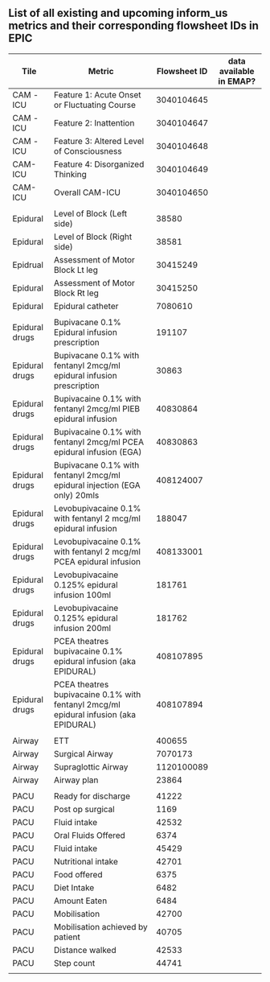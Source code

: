 ## List of all existing and upcoming inform_us metrics and their corresponding flowsheet IDs in EPIC ##

| Tile | Metric | Flowsheet ID | data available in EMAP? |
|-|-|-|-|
|CAM -ICU | Feature 1: Acute Onset or Fluctuating Course | 3040104645 | |
|CAM -ICU | Feature 2: Inattention | 3040104647 | |
|CAM -ICU | Feature 3: Altered Level of Consciousness | 3040104648 | |
| CAM-ICU | Feature 4: Disorganized Thinking | 3040104649 | |
| CAM-ICU | Overall CAM-ICU | 3040104650 | |
| | | |
| Epidural | Level of Block (Left side) | 38580 | |
| Epidural | Level of Block (Right side) | 38581 | |
| Epidrual | Assessment of Motor Block Lt leg | 30415249 | |
| Epidural | Assessment of Motor Block Rt leg | 30415250 | |
| Epidural | Epidural catheter | 7080610 | |
| | | |
| Epidural drugs | Bupivacane 0.1% Epidural infusion prescription | 191107 | |
| Epidural drugs | Bupivacane 0.1% with fentanyl 2mcg/ml epidural infusion prescription | 30863 | |
| Epidural drugs | Bupivacaine 0.1% with fentanyl 2mcg/ml PIEB epidural infusion | 40830864 | |
| Epidural drugs | Bupivacaine 0.1% with fentanyl 2mcg/ml PCEA epidural infusion (EGA) | 40830863 | |
| Epidural drugs | Bupivacane 0.1% with fentanyl 2mcg/ml epidural injection (EGA only) 20mls | 408124007 | |
| Epidural drugs | Levobupivacaine 0.1% with fentanyl 2 mcg/ml epidural infusion | 188047 | |
| Epidural drugs | Levobupivacaine 0.1% with fentanyl 2 mcg/ml  PCEA epidural infusion | 408133001 | |
| Epidural drugs | Levobupivacaine 0.125% epidural infusion 100ml | 181761 | |
| Epidural drugs | Levobupivacaine 0.125% epidural infusion 200ml | 181762 | |
| Epidural drugs | PCEA theatres bupivacaine 0.1% epidural infusion (aka EPIDURAL) | 408107895 | |
| Epidural drugs | PCEA theatres bupivacaine 0.1% with fentanyl 2mcg/ml epidural infusion (aka EPIDURAL) | 408107894 | |
| | | |
| Airway | ETT| 400655 | |
| Airway | Surgical Airway | 7070173 | |
| Airway | Supraglottic Airway | 1120100089 | |
| Airway | Airway plan | 23864 | |
| | | | 
| PACU | Ready for discharge | 41222 | |
| PACU | Post op surgical | 1169 | |
| PACU | Fluid intake | 42532 | |
| PACU | Oral Fluids Offered | 6374 | |
| PACU | Fluid intake | 45429 | |
| PACU | Nutritional intake | 42701 | |
| PACU | Food offered | 6375 | |
| PACU | Diet Intake | 6482 | |
| PACU | Amount Eaten | 6484 | |
| PACU | Mobilisation | 42700 | |
| PACU | Mobilisation achieved by patient | 40705 | |
| PACU | Distance walked | 42533 | | 
| PACU | Step count | 44741 | |
| | | |

